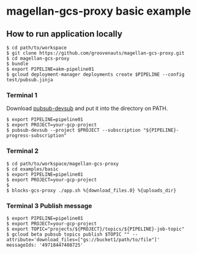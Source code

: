 # magellan-gcs-proxy basic example

## How to run application locally

```
$ cd path/to/workspace
$ git clone https://github.com/groovenauts/magellan-gcs-proxy.git
$ cd magellan-gcs-proxy
$ bundle
$ export PIPELINE=akm-pipeline01
$ gcloud deployment-manager deployments create $PIPELINE --config test/pubsub.jinja
```

### Terminal 1

Download [pubsub-devsub](https://github.com/akm/pubsub-devsub/releases) and put it into the directory on PATH.

```
$ export PIPELINE=pipeline01
$ export PROJECT=your-gcp-project
$ pubsub-devsub --project $PROJECT --subscription "${PIPELINE}-progress-subscription"
```

### Terminal 2

```
$ cd path/to/workspace/magellan-gcs-proxy
$ cd examples/basic
$ export PIPELINE=pipeline01
$ export PROJECT=your-gcp-project
$
$ blocks-gcs-proxy ./app.sh %{download_files.0} %{uploads_dir}
```

### Terminal 3 Publish message

```
$ export PIPELINE=pipeline01
$ export PROJECT=your-gcp-project
$ export TOPIC="projects/${PROJECT}/topics/${PIPELINE}-job-topic"
$ gcloud beta pubsub topics publish $TOPIC "" --attribute='download_files=["gs://bucket1/path/to/file"]'
messageIds: '49718447408725'
```
